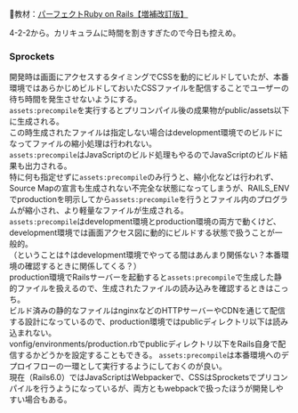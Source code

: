 
:open_book:教材：[パーフェクトRuby on Rails【増補改訂版】](https://gihyo.jp/book/2020/978-4-297-11462-6)

4-2-2から。カリキュラムに時間を割きすぎたので今日も控えめ。

### Sprockets  

開発時は画面にアクセスするタイミングでCSSを動的にビルドしていたが、本番環境ではあらかじめビルドしておいたCSSファイルを配信することでユーザーの待ち時間を発生させないようにする。  
`assets:precompile`を実行するとプリコンパイル後の成果物がpublic/assets以下に生成される。  
この時生成されたファイルは指定しない場合はdevelopment環境でのビルドになってファイルの縮小処理は行われない。  
`assets:precompile`はJavaScriptのビルド処理もやるのでJavaScriptのビルド結果も出力される。  
特に何も指定せずに`assets:precompile`のみ行うと、縮小化などは行われず、Source Mapの宣言も生成されない不完全な状態になってしまうが、RAILS_ENVでproductionを明示してから`assets:precompile`を行うとファイル内のプログラムが縮小され、より軽量なファイルが生成される。  
`assets:precompile`はdevelopment環境とproduction環境の両方で動くけど、development環境では画面アクセス図に動的にビルドする状態で扱うことが一般的。  
（ということは↑はdevelopment環境でやってる間はあんまり関係ない？本番環境の確認するときに関係してくる？）  
production環境でRailsサーバーを起動すると`assets:precompile`で生成した静的ファイルを扱えるので、生成されたファイルの読み込みを確認するときはこっち。  
ビルド済みの静的なファイルはnginxなどのHTTPサーバーやCDNを通じて配信する設計になっているので、production環境ではpublicディレクトリ以下は読み込まれない。  
vonfig/environments/production.rbでpublicディレクトリ以下をRails自身で配信するかどうかを設定することもできる。
`assets:precompile`は本番環境へのデプロイフローの一環として実行するようにしておくのが良い。  
現在（Rails6.0）ではJavaScriptはWebpackerで、CSSはSprocketsでプリコンパイルを行うようになっているが、両方ともwebpackで扱ったほうが開発しやすい場合もある。  
